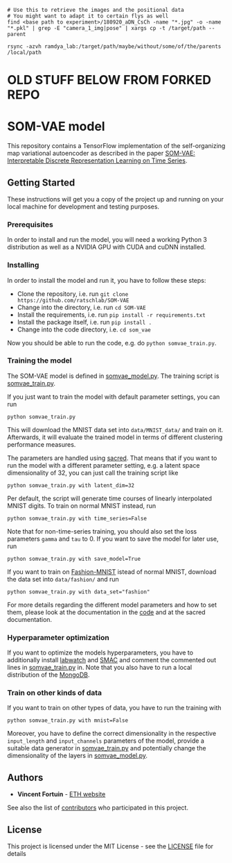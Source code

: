 ```
# Use this to retrieve the images and the positional data
# You might want to adapt it to certain flys as well
find <base path to experiment>/180920_aDN_CsCh -name "*.jpg" -o -name "*.pkl" | grep -E "camera_1_img|pose" | xargs cp -t /target/path --parent
```

```
rsync -azvh ramdya_lab:/target/path/maybe/without/some/of/the/parents /local/path
```

# OLD STUFF BELOW FROM FORKED REPO
# SOM-VAE model

This repository contains a TensorFlow implementation of the self-organizing map variational autoencoder as described in the paper [SOM-VAE: Interpretable Discrete Representation Learning on Time Series](https://arxiv.org/abs/1806.02199).

## Getting Started

These instructions will get you a copy of the project up and running on your local machine for development and testing purposes.

### Prerequisites

In order to install and run the model, you will need a working Python 3 distribution as well as a NVIDIA GPU with CUDA and cuDNN installed.

### Installing

In order to install the model and run it, you have to follow these steps:

* Clone the repository, i.e. run `git clone https://github.com/ratschlab/SOM-VAE`
* Change into the directory, i.e. run `cd SOM-VAE`
* Install the requirements, i.e. run `pip install -r requirements.txt`
* Install the package itself, i.e. run `pip install .`
* Change into the code directory, i.e. `cd som_vae`

Now you should be able to run the code, e.g. do `python somvae_train.py`.

### Training the model

The SOM-VAE model is defined in [somvae_model.py](som_vae/somvae_model.py).
The training script is [somvae_train.py](som_vae/somvae_train.py).

If you just want to train the model with default parameter settings, you can run

```
python somvae_train.py
```

This will download the MNIST data set into `data/MNIST_data/` and train on it. Afterwards, it will evaluate the trained model in terms of different clustering performance measures.

The parameters are handled using [sacred](https://github.com/IDSIA/sacred).
That means that if you want to run the model with a different parameter setting, e.g. a latent space dimensionality of 32, you can just call the training script like

```
python somvae_train.py with latent_dim=32
```

Per default, the script will generate time courses of linearly interpolated MNIST digits.
To train on normal MNIST instead, run

```
python somvae_train.py with time_series=False
```

Note that for non-time-series training, you should also set the loss parameters `gamma` and `tau` to 0.
If you want to save the model for later use, run

```
python somvae_train.py with save_model=True
```

If you want to train on [Fashion-MNIST](https://github.com/zalandoresearch/fashion-mnist) istead of normal MNIST, download the data set into `data/fashion/` and run

```
python somvae_train.py with data_set="fashion"
```

For more details regarding the different model parameters and how to set them, please look at the documentation in the [code](som_vae/somvae_train.py) and at the sacred documentation.

### Hyperparameter optimization

If you want to optimize the models hyperparameters, you have to additionally install [labwatch](https://github.com/automl/labwatch) and [SMAC](https://github.com/automl/SMAC3) and comment the commented out lines in [somvae_train.py](som_vae/somvae_train.py) in.
Note that you also have to run a local distribution of the [MongoDB](ihttps://www.mongodb.com/).

### Train on other kinds of data

If you want to train on other types of data, you have to run the training with

```
python somvae_train.py with mnist=False
```

Moreover, you have to define the correct dimensionality in the respective `input_length` and `input_channels` parameters of the model, provide a suitable data generator in [somvae_train.py](som_vae/somvae_train.py) and potentially change the dimensionality of the layers in [somvae_model.py](som_vae/somvae_model.py).

## Authors

* **Vincent Fortuin** - [ETH website](https://bmi.inf.ethz.ch/people/person/vincent-fortuin/)

See also the list of [contributors](https://github.com/ratschlab/SOM-VAE/contributors) who participated in this project.

## License

This project is licensed under the MIT License - see the [LICENSE](LICENSE.md) file for details

